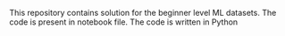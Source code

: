 This repository contains solution for the beginner level ML datasets. The code is present in notebook file.
The code is written in Python


